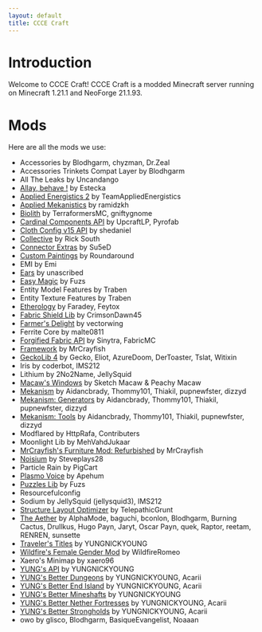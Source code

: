 ```yaml
---
layout: default
title: CCCE Craft
---
```

# Introduction
Welcome to CCCE Craft! CCCE Craft is a modded Minecraft server running on Minecraft 1.21.1 and NeoForge 21.1.93.

# Mods
Here are all the mods we use:
- Accessories by Blodhgarm, chyzman, Dr\.Zeal
- Accessories Trinkets Compat Layer by Blodhgarm
- All The Leaks by Uncandango
- [Allay, behave \!](https://modrinth.com/mod/allay-behave) by Estecka
- [Applied Energistics 2](https://github.com/AppliedEnergistics/Applied-Energistics-2) by TeamAppliedEnergistics
- [Applied Mekanistics](https://github.com/AppliedEnergistics/Applied-Mekanistics#readme) by ramidzkh
- [Biolith](https://modrinth.com/mod/biolith) by TerraformersMC, gniftygnome
- [Cardinal Components API](https://www.curseforge.com/minecraft/mc-mods/cardinal-components) by UpcraftLP, Pyrofab
- [Cloth Config v15 API](https://www.curseforge.com/minecraft/mc-mods/cloth-config-forge/) by shedaniel
- [Collective](https://serilum.com/mod/collective) by Rick South
- [Connector Extras](https://github.com/Sinytra/ConnectorExtras) by Su5eD
- [Custom Paintings](https://modrinth.com/mod/custom-paintings-mod) by Roundaround
- EMI by Emi
- [Ears](https://ears.unascribed.com/) by unascribed
- [Easy Magic](https://github.com/Fuzss/easymagic) by Fuzs
- Entity Model Features by Traben
- Entity Texture Features by Traben
- [Etherology](https://modrinth.com/mod/etherology) by Faradey, Feytox
- [Fabric Shield Lib](https://www.curseforge.com/minecraft/mc-mods/fabric-shield-lib) by CrimsonDawn45
- [Farmer's Delight](https://github.com/vectorwing/FarmersDelight) by vectorwing
- Ferrite Core by malte0811
- [Forgified Fabric API](https://github.com/Sinytra/ForgifiedFabricAPI) by Sinytra, FabricMC
- [Framework](https://mrcrayfish.com/mods?id=framework) by MrCrayfish
- [GeckoLib 4](http://geckolib.com/) by Gecko, Eliot, AzureDoom, DerToaster, Tslat, Witixin
- Iris by coderbot, IMS212
- Lithium by 2No2Name, JellySquid
- [Macaw's Windows](https://www.curseforge.com/minecraft/mc-mods/macaws-windows) by Sketch Macaw & Peachy Macaw
- [Mekanism](https://aidancbrady.com/mekanism/) by Aidancbrady, Thommy101, Thiakil, pupnewfster, dizzyd
- [Mekanism: Generators](https://aidancbrady.com/mekanism/) by Aidancbrady, Thommy101, Thiakil, pupnewfster, dizzyd
- [Mekanism: Tools](https://aidancbrady.com/mekanism/) by Aidancbrady, Thommy101, Thiakil, pupnewfster, dizzyd
- Modflared by HttpRafa, Contributers
- Moonlight Lib by MehVahdJukaar
- [MrCrayfish's Furniture Mod: Refurbished](https://mrcrayfish.com/mods/furniture_refurbished) by MrCrayfish
- [Noisium](https://github.com/Steveplays28/noisium) by Steveplays28
- Particle Rain by PigCart
- [Plasmo Voice](https://github.com/plasmoapp/plasmo-voice) by Apehum
- [Puzzles Lib](https://github.com/Fuzss/puzzleslib) by Fuzs
- Resourcefulconfig
- Sodium by JellySquid \(jellysquid3\), IMS212
- [Structure Layout Optimizer](https://www.curseforge.com/projects/1087831) by TelepathicGrunt
- [The Aether](https://modrinth.com/mod/aether) by AlphaMode, baguchi, bconlon, Blodhgarm, Burning Cactus, Drullkus, Hugo Payn, Jaryt, Oscar Payn, quek, Raptor, reetam, RENREN, sunsette
- [Traveler's Titles](https://www.curseforge.com/minecraft/mc-mods/travelers-titles-neoforge) by YUNGNICKYOUNG
- [Wildfire's Female Gender Mod](https://www.curseforge.com/minecraft/mc-mods/female-gender-forge) by WildfireRomeo
- Xaero's Minimap by xaero96
- [YUNG's API](https://www.curseforge.com/minecraft/mc-mods/yungs-api-neoforge) by YUNGNICKYOUNG
- [YUNG's Better Dungeons](https://www.curseforge.com/minecraft/mc-mods/yungs-better-dungeons-neoforge) by YUNGNICKYOUNG, Acarii
- [YUNG's Better End Island](https://www.curseforge.com/minecraft/mc-mods/yungs-better-end-island-neoforge) by YUNGNICKYOUNG, Acarii
- [YUNG's Better Mineshafts](https://www.curseforge.com/minecraft/mc-mods/yungs-better-mineshafts-neoforge) by YUNGNICKYOUNG
- [YUNG's Better Nether Fortresses](https://www.curseforge.com/minecraft/mc-mods/yungs-better-nether-fortresses-neoforge) by YUNGNICKYOUNG, Acarii
- [YUNG's Better Strongholds](https://www.curseforge.com/minecraft/mc-mods/yungs-better-strongholds-neoforge) by YUNGNICKYOUNG, Acarii
- owo by glisco, Blodhgarm, BasiqueEvangelist, Noaaan
